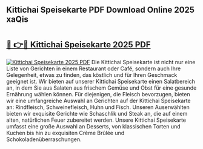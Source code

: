 ## Kittichai Speisekarte PDF Download Online 2025 xaQis

# <h2><a href="http://gc73pit.nevu.top/?p=Kittichai+Speisekarte">🔗 👉🔴 Kittichai Speisekarte 2025 PDF</a></h2>

[![Kittichai Speisekarte 2025 PDF](https://i.imgur.com/dBaPXMq.png)](http://gc73pit.nevu.top/?p=Kittichai+Speisekarte)
Die Kittichai Speisekarte ist nicht nur eine Liste von Gerichten in einem Restaurant oder Café, sondern auch Ihre Gelegenheit, etwas zu finden, das köstlich und für Ihren Geschmack geeignet ist. Wir bieten auf unserer Kittichai Speisekarte einen Salatbereich an, in dem Sie aus Salaten aus frischem Gemüse und Obst für eine gesunde Ernährung wählen können. Für diejenigen, die Fleisch bevorzugen, bieten wir eine umfangreiche Auswahl an Gerichten auf der Kittichai Speisekarte an: Rindfleisch, Schweinefleisch, Huhn und Fisch. Unseren Auserwählten bieten wir exquisite Gerichte wie Schaschlik und Steak an, die auf einem alten, natürlichen Feuer zubereitet werden. Unsere Kittichai Speisekarte umfasst eine große Auswahl an Desserts, von klassischen Torten und Kuchen bis hin zu exquisiten Crème Brûlée und Schokoladenüberraschungen.
